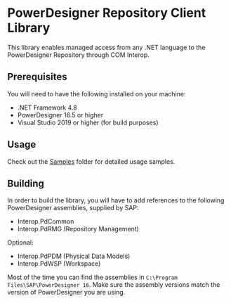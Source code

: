 # PowerDesigner Repository Client Library

This library enables managed access from any .NET language to the PowerDesigner Repository through COM Interop.

## Prerequisites

You will need to have the following installed on your machine:

* .NET Framework 4.8
* PowerDesigner 16.5 or higher
* Visual Studio 2019 or higher (for build purposes)

## Usage

Check out the [Samples](/Repository/Samples) folder for detailed usage samples.

## Building

In order to build the library, you will have to add references to the following PowerDesigner assemblies, supplied by SAP:
* Interop.PdCommon
* Interop.PdRMG (Repository Management)

Optional:
* Interop.PdPDM (Physical Data Models)
* Interop.PdWSP (Workspace)

Most of the time you can find the assemblies in `C:\Program Files\SAP\PowerDesigner 16`. Make sure the assembly versions match the version of PowerDesigner you are using.
